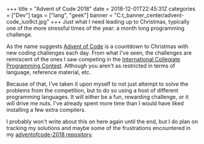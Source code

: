 +++
title = "Advent of Code 2018"
date = 2018-12-01T22:45:31Z
categories = ["Dev"]
tags = ["lang", "geek"]
banner = "C:t_banner_center/advent-code_iuo9ct.jpg"
+++
Just what I need leading up to Christmas, typically one of the more stressful times of the year: a month long programming challenge.

As the name suggests [Advent of Code][aoc] is a countdown to Christmas with new coding challenges each day. From what I've seen, the challenges are reimiscent of the ones I saw competing in the [International Collegiate Programming Contest][icpc]. Although you aren't as restricted in terms of language, reference material, etc.

Because of that, I've taken it upon myself to not just attempt to solve the problems from the competition, but to do so using a host of different programming languages. It will either be a fun, rewarding challenge, or it will drive me nuts. I've already spent more time than I would have liked installing a few extra compilers.

I probably won't write about this on here again until the end, but I do plan on tracking my solutions and maybe some of the frustrations encountered in my [adventofcode-2018 repository][repo].

[aoc]: https://adventofcode.com/2018
[icpc]: https://en.wikipedia.org/wiki/International_Collegiate_Programming_Contest
[repo]: https://github.com/colinbate/adventofcode-2018